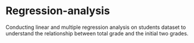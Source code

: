 # Regression-analysis
Conducting linear and multiple regression analysis on students dataset to understand the relationship between total grade and the initial two grades.
